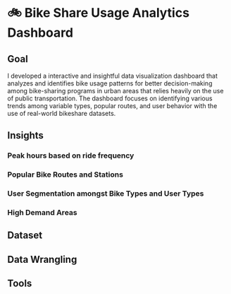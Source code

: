 # 🚲 Bike Share Usage Analytics Dashboard

## Goal 
I developed a interactive and insightful data visualization dashboard that analyzes and identifies bike usage patterns for better decision-making among bike-sharing programs in urban areas that relies heavily on the use of public transportation. The dashboard focuses on identifying various trends among variable types, popular routes, and user behavior with the use of real-world bikeshare datasets.

## Insights

### Peak hours based on ride frequency

### Popular Bike Routes and Stations

### User Segmentation amongst Bike Types and User Types

### High Demand Areas



## Dataset

## Data Wrangling

## Tools

